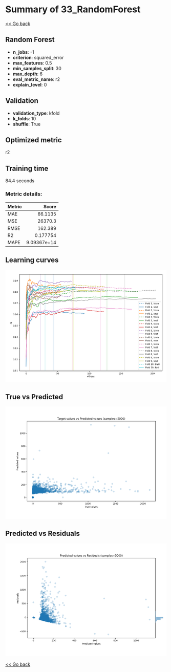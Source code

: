 # Summary of 33_RandomForest

[<< Go back](../README.md)


## Random Forest
- **n_jobs**: -1
- **criterion**: squared_error
- **max_features**: 0.5
- **min_samples_split**: 30
- **max_depth**: 6
- **eval_metric_name**: r2
- **explain_level**: 0

## Validation
 - **validation_type**: kfold
 - **k_folds**: 10
 - **shuffle**: True

## Optimized metric
r2

## Training time

84.4 seconds

### Metric details:
| Metric   |           Score |
|:---------|----------------:|
| MAE      |    66.1135      |
| MSE      | 26370.3         |
| RMSE     |   162.389       |
| R2       |     0.177754    |
| MAPE     |     9.09367e+14 |



## Learning curves
![Learning curves](learning_curves.png)
## True vs Predicted

![True vs Predicted](true_vs_predicted.png)


## Predicted vs Residuals

![Predicted vs Residuals](predicted_vs_residuals.png)



[<< Go back](../README.md)

